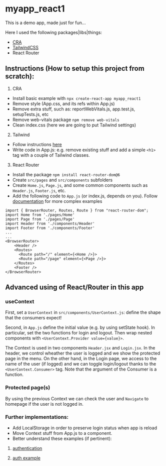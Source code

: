 # myapp_react1 

This is a demo app, made just for fun...

Here I used the following packages|libs|things:
- [CRA](https://create-react-app.dev/)
- [TailwindCSS](https://tailwindcss.com/)
- React Router


## Instructions (How to setup this project from scratch):
1. CRA
- Install basic example with `npx create-react-app myapp_react1` 
- Remove style (App.css, and its refs within App.js)
- Remove extra stuff, such as: reportWebVitals.js, app.test.js, setupTests.js, etc
- Remove web-vitals package `npm remove web-vitals`
- Clean index.css (here we are going to put Tailwind settings)
 
2. Tailwind
- Follow instructions [here](https://tailwindcss.com/docs/guides/create-react-app)
- Write code in App.js: e.g. remove existing stuff and add a simple `<h1>` tag with a couple of Tailwind classes.

3. React Router 
- Install the package `npm install react-router-dom@6`
- Create `src/pages` and `src/components` subfolders
- Create `Home.js`, `Page.js`, and some common components such as `Header.js`, `Footer.js`, etc. 
- Add the following code to `App.js` (or index.js, depends on you). Follow [documentation](https://reactrouter.com/docs/en/v6) for more complex examples 
```
import { BrowserRouter, Routes, Route } from "react-router-dom";
import Home from './pages/Home'
import Page from './pages/Page'
import Header from './components/Header'
import Footer from './components/Footer'
...
...
<BrowserRouter>
    <Header />
    <Routes>
      <Route path="/" element={<Home />}>
      <Route path="/page" element={<Page />}>
    </Routes>
    <Footer />
</BrowserRouter>
```

## Advanced using of React/Router in this app

### useContext

First, set a `UserContext` in `src/components/UserContext.js`: define the shape that the consumers expect!

Second, in `App.js` define the initial value (e.g. by using setState hook). In particular, set the two functions for login and logout. Then wrap nested components with `<UserContext.Provider value={value}>`. 

The Context is used in two components `Header.jsx` and `Login.jsx`. In the header, we control wheather the user is logged and we show the protected page in the menu. On the other hand, in the Login page, we access to the name of the user (if logged) and we can toggle login/logout thanks to the `<UserContext.Consumer>` tag. Note that the argument of the Consumer is a function.

### Protected page(s)
By using the previous Context we can check the user and `Navigate` to homepage if the user is not logged in. 


### Further implementations:
- Add LocalStorage in order to preserve login status when app is reload
- Move Context stuff from App.js to a component. 
- Better understand these examples (if pertinent):

1. [authentication](https://blog.logrocket.com/complete-guide-authentication-with-react-router-v6/)

2. [auth example](https://reactrouter.com/docs/en/v6/examples/auth)
